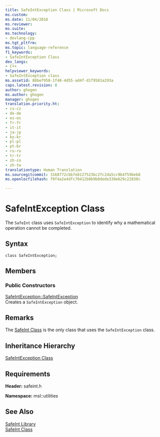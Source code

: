 ```yaml
---
title: SafeIntException Class | Microsoft Docs
ms.custom: 
ms.date: 11/04/2016
ms.reviewer: 
ms.suite: 
ms.technology:
- devlang-cpp
ms.tgt_pltfrm: 
ms.topic: language-reference
f1_keywords:
- SafeIntException Class
dev_langs:
- C++
helpviewer_keywords:
- SafeIntException class
ms.assetid: 88bef958-1f48-4d55-ad4f-d1f9581a293a
caps.latest.revision: 8
author: ghogen
ms.author: ghogen
manager: ghogen
translation.priority.ht:
- cs-cz
- de-de
- es-es
- fr-fr
- it-it
- ja-jp
- ko-kr
- pl-pl
- pt-br
- ru-ru
- tr-tr
- zh-cn
- zh-tw
translationtype: Human Translation
ms.sourcegitcommit: 3168772cbb7e8127523bc2fc2da5cc9b4f59beb8
ms.openlocfilehash: f9f4a2e4dfc70412b0b9b0dede339e629c22830c

---
```

# SafeIntException Class
The `SafeInt` class uses `SafeIntException` to identify why a mathematical operation cannot be completed.  
  
## Syntax  
  
```  
class SafeIntException;  
```  
  
## Members  
  
### Public Constructors  
 [SafeIntException::SafeIntException](../windows/safeintexception-safeintexception.md)  
 Creates a `SafeIntException` object.  
  
## Remarks  
 The [SafeInt Class](../windows/safeint-class.md) is the only class that uses the `SafeIntException` class.  
  
## Inheritance Hierarchy  
 [SafeIntException Class](../windows/safeintexception-class.md)  
  
## Requirements  
 **Header:** safeint.h  
  
 **Namespace:** msl::utilities  
  
## See Also  
 [SafeInt Library](../windows/safeint-library.md)   
 [SafeInt Class](../windows/safeint-class.md)


<!--HONumber=Jan17_HO1-->


